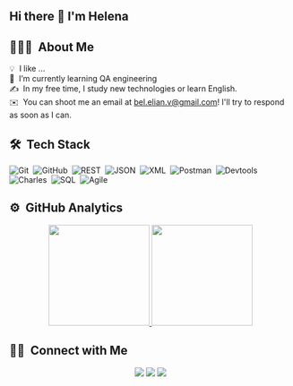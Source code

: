 ## Hi there 👋 I'm Helena

<!--
**Belellian/Belellian** is a ✨ _special_ ✨ repository because its `README.md` (this file) appears on your GitHub profile.

Here are some ideas to get you started:

- 🔭 I’m currently working on ...
- 🌱 I’m currently learning ...
- 👯 I’m looking to collaborate on ...
- 🤔 I’m looking for help with ...
- 💬 Ask me about ...
- 📫 How to reach me: ...
- 😄 Pronouns: ...
- ⚡ Fun fact: ...
-->

## 👨🏻‍💻 &nbsp;About Me

💡 &nbsp;I like ...\
📱 &nbsp;I’m currently learning QA engineering\
✍️ &nbsp;In my free time, I study new technologies or learn English.\
✉️ &nbsp;You can shoot me an email at bel.elian.v@gmail.com! I'll try to respond as soon as I can.

## 🛠 &nbsp;Tech Stack

![Git](https://img.shields.io/badge/-Git-2E3440?style=flat&logo=Git)&nbsp;
![GitHub](https://img.shields.io/badge/-GitHub-2E3440?style=flat&logo=Github)&nbsp;
![REST](https://img.shields.io/badge/-REST-2E3440?style=flat&logo=REST)&nbsp;
![JSON](https://img.shields.io/badge/-JSON-2E3440?style=flat&logo=JSON)&nbsp;
![XML](https://img.shields.io/badge/-XML-2E3440?style=flat&logo=XML)&nbsp;
![Postman](https://img.shields.io/badge/-Postman-2E3440?style=flat&logo=Postman)&nbsp;
![Devtools](https://img.shields.io/badge/-Devtools-2E3440?style=flat&logo=Google%20Chrome)&nbsp;
![Charles](https://img.shields.io/badge/-Charles-2E3440?style=flat&logo=Charles)&nbsp;
![SQL](https://img.shields.io/badge/-SQL-2E3440?style=flat&logo=SQL)&nbsp;
![Agile](https://img.shields.io/badge/-Agile-2E3440?style=flat&logo=Agile)&nbsp;

## ⚙️ &nbsp;GitHub Analytics

<p align="center">
<a href="https://github.com/Belellian">
  <img height="180em" src="https://github-readme-stats-eight-theta.vercel.app/api?username=Belellian&show_icons=true&theme=nord&include_all_commits=true&count_private=true"/>
  <img height="180em" src="https://github-readme-stats-eight-theta.vercel.app/api/top-langs/?username=Belellian&layout=compact&langs_count=8&theme=nord"/>
</a>
</p>

## 🤝🏻 &nbsp;Connect with Me

<p align="center">
<a href="https://www.linkedin.com/in/elena-belyaeva-60b216305/"><img src="https://img.shields.io/badge/-LinkedIn-2E3440?style=flat&logo=Linkedin&logoColor=white"/></a>
<a href="mailto:bel.elian.v@gmail.com"><img src="https://img.shields.io/badge/-Gmail-2E3440?style=flat&logo=Gmail&logoColor=white"/></a>
<a href="https://t.me/Belelian"><img src="https://img.shields.io/badge/-Telegram-2E3440?style=flat&logo=Telegram&logoColor=white"/></a>
</p>

